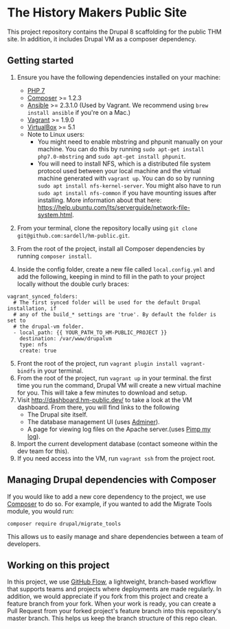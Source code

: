 # The History Makers Public Site

This project repository contains the Drupal 8 scaffolding for the public THM site. In addition, it includes Drupal VM as a composer dependency.

## Getting started
1. Ensure you have the following dependencies installed on your machine:
    * [PHP 7](http://php.net/)
    * [Composer](https://getcomposer.org/) >= 1.2.3
    * [Ansible](http://docs.ansible.com/ansible/latest/intro.html) >= 2.3.1.0 (Used by Vagrant. We recommend using `brew install ansible` if you're on a Mac.)
    * [Vagrant](https://www.vagrantup.com/intro/index.html) >= 1.9.0
    * [VirtualBox](https://www.virtualbox.org/) >= 5.1
    * Note to Linux users:
        * You might need to enable mbstring and phpunit manually on your machine. You can do this by running `sudo apt-get install php7.0-mbstring` and `sudo apt-get install phpunit`.
        * You will need to install NFS, which is a distributed file system protocol used between your local machine and the virtual machine generated with `vagrant up`. You can do so by running `sudo apt install nfs-kernel-server`. You might also have to run `sudo apt install nfs-common` if you have mounting issues after installing. More information about that here: https://help.ubuntu.com/lts/serverguide/network-file-system.html.

2. From your terminal, clone the repository locally using `git clone git@github.com:sardell/hm-public.git`.
3. From the root of the project, install all Composer dependencies by running `composer install`.
4. Inside the config folder, create a new file called `local.config.yml` and add the following, keeping in mind to fill in the path to your project locally without the double curly braces:
```
vagrant_synced_folders:
  # The first synced folder will be used for the default Drupal installation, if
  # any of the build_* settings are 'true'. By default the folder is set to
  # the drupal-vm folder.
  - local_path: {{ YOUR_PATH_TO_HM-PUBLIC_PROJECT }}
    destination: /var/www/drupalvm
    type: nfs
    create: true
```
5. Front the root of the project, run `vagrant plugin install vagrant-bindfs` in your terminal.
6. From the root of the project, run `vagrant up` in your terminal. the first time you run the command, Drupal VM will create a new virtual machine for you. This will take a few minutes to download and setup.
7. Visit http://dashboard.hm-public.dev/ to take a look at the VM dashboard. From there, you will find links to the following
    * The Drupal site itself.
    * The database management UI (uses [Adminer](https://www.adminer.org/)).
    * A page for viewing log files on the Apache server.(uses [Pimp my log](http://pimpmylog.com/)).
8. Import the current development database (contact someone within the dev team for this).
9. If you need access into the VM, run `vagrant ssh` from the project root.

## Managing Drupal dependencies with Composer

If you would like to add a new core dependency to the project, we use [Composer](https://getcomposer.org/) to do so. For example, if you wanted to add the Migrate Tools module, you would run:

`composer require drupal/migrate_tools`

This allows us to easily manage and share dependencies between a team of developers.

## Working on this project

In this project, we use [GitHub Flow](https://guides.github.com/introduction/flow/), a lightweight, branch-based workflow that supports teams and projects where deployments are made regularly. In addition, we would appreciate if you fork from this project and create a feature branch from your fork. When your work is ready, you can create a Pull Request from your forked project's feature branch into this repository's master branch. This helps us keep the branch structure of this repo clean.
